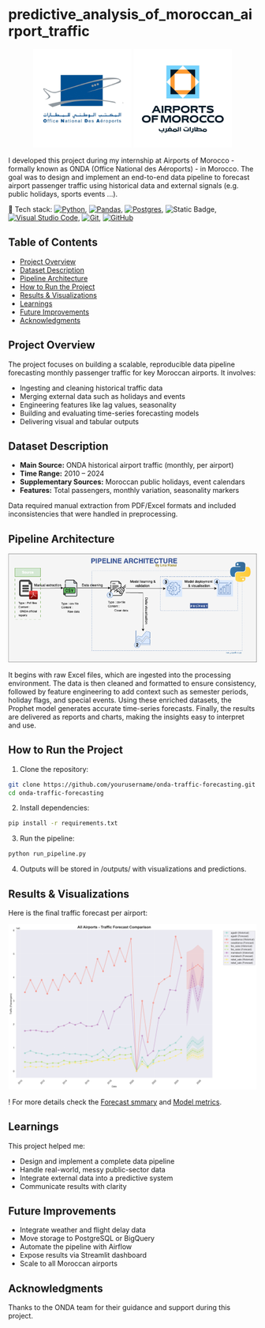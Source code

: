 # predictive_analysis_of_moroccan_airport_traffic

<p align="center">
  <img src="docs/logos/logo_onda.jpg" alt="Old ONDA logo" width="200"/>
  <img src="docs/logos/new_logo_onda.jpg" alt="New ONDA logo" width="200"/>
</p>

I developed this project during my internship at Airports of Morocco - formally known as ONDA (Office National des Aéroports) - in Morocco. The goal was to design and implement an end-to-end data pipeline to forecast airport passenger traffic using historical data and external signals (e.g. public holidays, sports events ...).

🔧 Tech stack: [![Python](https://img.shields.io/badge/Python-3776AB?logo=python&logoColor=fff)](#), [![Pandas](https://img.shields.io/badge/Pandas-150458?logo=pandas&logoColor=fff)](#), [![Postgres](https://img.shields.io/badge/Postgres-%23316192.svg?logo=postgresql&logoColor=white)](#), ![Static Badge](https://img.shields.io/badge/Jupyter-orange?logo=jupyter&logoColor=white),[![Visual Studio Code](https://custom-icon-badges.demolab.com/badge/Visual%20Studio%20Code-0078d7.svg?logo=vsc&logoColor=white)](#), [![Git](https://img.shields.io/badge/Git-F05032?logo=git&logoColor=fff)](#), [![GitHub](https://img.shields.io/badge/GitHub-%23121011.svg?logo=github&logoColor=white)](#)

## Table of Contents
- [Project Overview](#project-overview)
- [Dataset Description](#dataset-description)
- [Pipeline Architecture](#pipeline-architecture)
- [How to Run the Project](#how-to-run-the-project)
- [Results & Visualizations](#results--visualizations)
- [Learnings](#learnings)
- [Future Improvements](#future-improvements)
- [Acknowledgments](#acknowledgments)

## Project Overview

The project focuses on building a scalable, reproducible data pipeline forecasting monthly passenger traffic for key Moroccan airports. It involves:
- Ingesting and cleaning historical traffic data
- Merging external data such as holidays and events
- Engineering features like lag values, seasonality
- Building and evaluating time-series forecasting models
- Delivering visual and tabular outputs


## Dataset Description

- **Main Source:** ONDA historical airport traffic (monthly, per airport)
- **Time Range:** 2010 – 2024
- **Supplementary Sources:** Moroccan public holidays, event calendars
- **Features:** Total passengers, monthly variation, seasonality markers

Data required manual extraction from PDF/Excel formats and included inconsistencies that were handled in preprocessing.

## Pipeline Architecture
![Pipeline architecture](docs/pipeline_architecture.png)

It begins with raw Excel files, which are ingested into the processing environment. The data is then cleaned and formatted to ensure consistency, followed by feature engineering to add context such as semester periods, holiday flags, and special events. Using these enriched datasets, the Prophet model generates accurate time-series forecasts. Finally, the results are delivered as reports and charts, making the insights easy to interpret and use.

## How to Run the Project

1. Clone the repository:

```bash
git clone https://github.com/yourusername/onda-traffic-forecasting.git
cd onda-traffic-forecasting
```
2. Install dependencies:
 
```bash
pip install -r requirements.txt
```
3. Run the pipeline:
   
```bash
python run_pipeline.py
```
4. Outputs will be stored in /outputs/ with visualizations and predictions.


## Results & Visualizations

Here is the final traffic forecast per airport:

![Final Forecast](docs/outputs/final_forecast.png)

! For more details check the [Forecast smmary](/docs/outputs/forecast_summary.csv) and [Model metrics](docs/outputs/model_metrics.csv).

## Learnings

This project helped me:
- Design and implement a complete data pipeline
- Handle real-world, messy public-sector data
- Integrate external data into a predictive system
- Communicate results with clarity

## Future Improvements

- Integrate weather and flight delay data
- Move storage to PostgreSQL or BigQuery
- Automate the pipeline with Airflow
- Expose results via Streamlit dashboard
- Scale to all Moroccan airports

## Acknowledgments

Thanks to the ONDA team for their guidance and support during this project.
